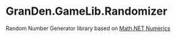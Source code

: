 # GranDen.GameLib.Randomizer

Random Number Generator library based on [Math.NET Numerics](https://github.com/mathnet/mathnet-numerics )
